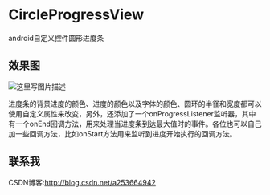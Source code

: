 # CircleProgressView
android自定义控件圆形进度条

**效果图**
---

![这里写图片描述](http://img.blog.csdn.net/20150515185126464)

进度条的背景进度的颜色、进度的颜色以及字体的颜色、圆环的半径和宽度都可以使用自定义属性来改变，另外，还添加了一个onProgressListener监听器，其中有一个onEnd回调方法，用来处理当进度条到达最大值时的事件。各位也可以自己加一些回调方法，比如onStart方法用来监听到进度开始执行的回调方法。


**联系我**
---

CSDN博客:http://blog.csdn.net/a253664942





